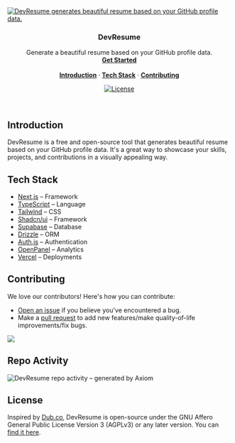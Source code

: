 <a href="https://www.devresume.xyz">
  <img alt="DevResume generates beautiful resume based on your GitHub profile data." src="https://www.devresume.xyz/demo.png">
</a>

<h3 align="center">DevResume</h3>

<p align="center">
    Generate a beautiful resume based on your GitHub profile data.
    <br />
    <a href="https://www.devresume.xyz"><strong>Get Started</strong></a>
    <br />
    <br />
    <a href="#introduction"><strong>Introduction</strong></a> ·
    <a href="#tech-stack"><strong>Tech Stack</strong></a> ·
    <a href="#contributing"><strong>Contributing</strong></a>
</p>

<p align="center">
  <a href="https://github.com/sajadevo/devresume/blob/main/LICENSE">
    <img src="https://img.shields.io/github/license/sajadevo/devresume?label=license&logo=github&color=f80&logoColor=fff" alt="License" />
  </a>
</p>

<br/>

## Introduction

DevResume is a free and open-source tool that generates beautiful resume based on your GitHub profile data. It's a great way to showcase your skills, projects, and contributions in a visually appealing way.

## Tech Stack

- [Next.js](https://nextjs.org/) – Framework
- [TypeScript](https://www.typescriptlang.org/) – Language
- [Tailwind](https://tailwindcss.com/) – CSS
- [Shadcn/ui](https://ui.shadcn.com/) – Framework
- [Supabase](https://supabase.com/) – Database
- [Drizzle](https://orm.drizzle.team/) – ORM
- [Auth.js](https://authjs.dev/) – Authentication
- [OpenPanel](https://openpanel.dev/) – Analytics
- [Vercel](https://vercel.com/) – Deployments

## Contributing

We love our contributors! Here's how you can contribute:

- [Open an issue](https://github.com/sajadevo/devresume/issues) if you believe you've encountered a bug.
- Make a [pull request](https://github.com/sajadevo/devresume/pull) to add new features/make quality-of-life improvements/fix bugs.

<a href="https://github.com/sajadevo/devresume/graphs/contributors">
  <img src="https://contrib.rocks/image?repo=sajadevo/devresume" />
</a>

## Repo Activity

![DevResume repo activity – generated by Axiom](https://repobeats.axiom.co/api/embed/981693ea4b189e181f1eb953a6b0bee2aef2263b.svg "Repobeats analytics image")

## License

Inspired by [Dub.co](https://dub.co/), DevResume is open-source under the GNU Affero General Public License Version 3 (AGPLv3) or any later version. You can [find it here](https://github.com/sajadevo/devresume/blob/main/LICENSE).
